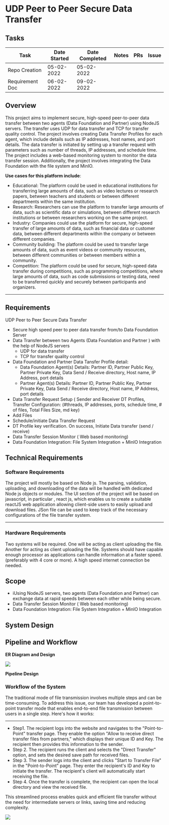 # UDP Peer to Peer Secure Data Transfer
## Tasks
| Task | Date Started | Date Completed | Notes | PRs | Issue |
| -------- | ------- | ----------|-----|-----|-------- |
| Repo Creation | 05-02-2022 | 05-02-2022 | | | |
| Requirement Doc | 06-02-2022 | 09-02-2022 | | | |

## Overview

This project aims to implement secure, high-speed peer-to-peer data transfer between two agents (Data Foundation and Partner) using NodeJS servers. The transfer uses UDP for data transfer and TCP for transfer quality control. The project involves creating Data Transfer Profiles for each agent, which include details such as IP addresses, host names, and port details. The data transfer is initiated by setting up a transfer request with parameters such as number of threads, IP addresses, and schedule time. The project includes a web-based monitoring system to monitor the data transfer session. Additionally, the project involves integrating the Data Foundation with the file system and MinIO.

**Use cases for this platform include**:

- Educational: The platform could be used in educational institutions for transferring large amounts of data, such as video lectures or research papers, between teachers and students or between different departments within the same institution.
- Research: Researchers can use the platform to transfer large amounts of data, such as scientific data or simulations, between different research institutions or between researchers working on the same project.
- Industry: Companies could use the platform for secure, high-speed transfer of large amounts of data, such as financial data or customer data, between different departments within the company or between different companies.
- Community building: The platform could be used to transfer large amounts of data, such as event videos or community resources, between different communities or between members within a community.
- Competition: The platform could be used for secure, high-speed data transfer during competitions, such as programming competitions, where large amounts of data, such as code submissions or testing data, need to be transferred quickly and securely between participants and organizers.

---

## Requirements


UDP Peer to Peer Secure Data Transfer
- Secure high speed peer to peer data transfer from/to Data Foundation Server
- Data Transfer between two Agents (Data Foundation and Partner ) with the help of NodeJS servers
    - UDP for data transfer
    - TCP for transfer quality control
- Data Foundation and Partner Data Tansfer Profile detail:
    - Data Foundation Agent(s) Details: Partner ID, Partner Public Key, Partner Private Key, Data Send / Receive directory, Host name, IP Address, port details
    - Partner Agent(s) Details: Partner ID, Partner Public Key, Partner Private Key, Data Send / Receive directory, Host name, IP Address, port details
- Data Transfer Request Setup ( Sender and Receiver DT Profiles, Transfer Configuration: (#threads, IP addresses, ports, schedule time, # of files, Total Files Size, md key)
- Add Files
- Schedule/initiate Data Transfer Request
- DT Profile key verification. On success, Initiate Data transfer (send / receive)
- Data Transfer Session Monitor ( Web based monitoring)
- Data Foundation Integration: File System Integration + MinIO Integration

## Technical Requirements

### Software Requirements
The project will mostly be based on Node js. The parsing, validation, uploading, and
downloading of the data will be handled with dedicated Node js objects or modules.
The UI section of the project will be based on javascript, in particular , react js, which enables us to create a suitable reactJS web application allowing client-side users to easily upload and download files. JSon file can be used to keep track of the necessary configurations of the file transfer system.

--- 

### Hardware Requirements
Two systems will be required. One will be acting as client uploading the file. Another for acting as client uploading the file. Systems should have capable enough processor as applications can handle information at a faster speed. (preferably with 4 core or more). A high speed internet connection be needed.

## Scope
- iUsing NodeJS servers, two agents (Data Foundation and Partner) can exchange data at rapid speeds between each other while being secure.
- Data Transfer Session Monitor ( Web based monitoring)
- Data Foundation Integration: File System Integration + MinIO Integration

## System Design 



## Pipeline and Workflow

**ER Diagram and Design**


![](README_ASSETS/Images/workflow.png)

**Pipeline Design**

### **Workflow of the System**

The traditional mode of file transmission involves multiple steps and can be time-consuming. To address this issue, our team has developed a point-to-point transfer mode that enables end-to-end file transmission between users in a single step. Here's how it works:

---
- Step1. The recipient logs into the website and navigates to the "Point-to-Point" transfer page. They enable the option "Allow to receive direct transfer files from partners," which displays their unique ID and Key. The recipient then provides this information to the sender.
- Step 2. The recipient runs the client and selects the "Direct Transfer" option, and sets the desired save path for received files.
- Step 3. The sender logs into the client and clicks "Start to Transfer File" in the "Point-to-Point" page. They enter the recipient's ID and Key to initiate the transfer. The recipient's client will automatically start receiving the file.
- Step 4. Once the transfer is complete, the recipient can open the local directory and view the received file.

This streamlined process enables quick and efficient file transfer without the need for intermediate servers or links, saving time and reducing complexity.

![](README_ASSETS/Images/workflow1.png)